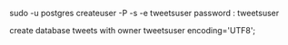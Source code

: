 sudo -u postgres createuser -P -s -e tweetsuser
password : tweetsuser

create database tweets with owner tweetsuser encoding='UTF8';